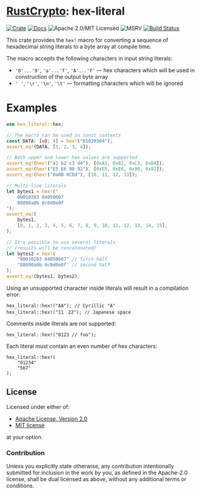 # [RustCrypto]: hex-literal

[![Crate][crate-image]][crate-link]
[![Docs][docs-image]][docs-link]
![Apache 2.0/MIT Licensed][license-image]
![MSRV][rustc-image]
[![Build Status][build-image]][build-link]

This crate provides the `hex!` macro for converting a sequence of hexadecimal string literals to a byte array at compile time.

The macro accepts the following characters in input string literals:

- `'0'...'9'`, `'a'...'f'`, `'A'...'F'` — hex characters which will be used in construction of the output byte array
- `' '`, `'\r'`, `'\n'`, `'\t'` — formatting characters which will be ignored

# Examples
```rust
use hex_literal::hex;

// The macro can be used in const contexts
const DATA: [u8; 4] = hex!("01020304");
assert_eq!(DATA, [1, 2, 3, 4]);

// Both upper and lower hex values are supported
assert_eq!(hex!("a1 b2 c3 d4"), [0xA1, 0xB2, 0xC3, 0xD4]);
assert_eq!(hex!("E5 E6 90 92"), [0xE5, 0xE6, 0x90, 0x92]);
assert_eq!(hex!("0a0B 0C0d"), [10, 11, 12, 13]);

// Multi-line literals
let bytes1 = hex!("
    00010203 04050607
    08090a0b 0c0d0e0f
");
assert_eq!(
    bytes1,
    [0, 1, 2, 3, 4, 5, 6, 7, 8, 9, 10, 11, 12, 13, 14, 15],
);

// It's possible to use several literals
// (results will be concatenated)
let bytes2 = hex!(
    "00010203 04050607" // first half
    "08090a0b 0c0d0e0f" // second half
);
assert_eq!(bytes1, bytes2);
```

Using an unsupported character inside literals will result in a compilation error:
```rust,compile_fail
hex_literal::hex!("АА"); // Cyrillic "А"
hex_literal::hex!("11　22"); // Japanese space
```

Сomments inside literals are not supported:
```rust,compile_fail
hex_literal::hex!("0123 // foo");
```

Each literal must contain an even number of hex characters:
```rust,compile_fail
hex_literal::hex!(
    "01234"
    "567"
);
```

## License

Licensed under either of:

* [Apache License, Version 2.0](http://www.apache.org/licenses/LICENSE-2.0)
* [MIT license](http://opensource.org/licenses/MIT)

at your option.

### Contribution

Unless you explicitly state otherwise, any contribution intentionally submitted for inclusion in the work by you, as defined in the Apache-2.0 license, shall be dual licensed as above, without any additional terms or conditions.

[//]: # (badges)

[crate-image]: https://img.shields.io/crates/v/hex-literal.svg
[crate-link]: https://crates.io/crates/hex-literal
[docs-image]: https://docs.rs/hex-literal/badge.svg
[docs-link]: https://docs.rs/hex-literal/
[license-image]: https://img.shields.io/badge/license-Apache2.0/MIT-blue.svg
[rustc-image]: https://img.shields.io/badge/rustc-1.85+-blue.svg
[build-image]: https://github.com/RustCrypto/utils/actions/workflows/hex-literal.yml/badge.svg
[build-link]: https://github.com/RustCrypto/utils/actions/workflows/hex-literal.yml

[//]: # (general links)

[RustCrypto]: https://github.com/RustCrypto
